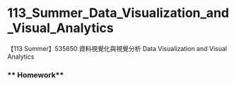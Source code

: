 # 113_Summer_Data_Visualization_and_Visual_Analytics
【113 Summer】535650 資料視覺化與視覺分析 Data Visualization and Visual Analytics

### ** Homework**
